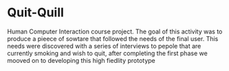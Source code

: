# Quit-Quill
Human Computer Interaction course project. The goal of this activity was to produce a pieece of sowtare that followed the needs of the final user. This needs were discovered with a series of interviews to pepole that are currently smoking and wish to quit, after completing the first phase we mooved on to developing this high fiedlity prototype
